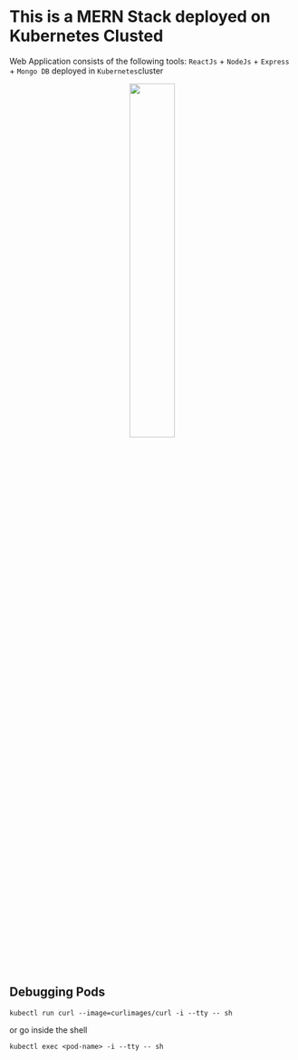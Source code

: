 # This is a MERN Stack deployed on Kubernetes Clusted

Web Application consists of the following tools: `ReactJs` + `NodeJs` + `Express` + `Mongo DB` deployed in `Kubernetes`cluster

<p align="center">
  <img width="40%" height="40%" src="https://github.com/famasboy888/MERN_Kubernetes/assets/23441168/86f7a561-85c5-4e03-abdb-430126747c14">
</p>


## Debugging Pods

`kubectl run curl --image=curlimages/curl -i --tty -- sh`

or go inside the shell

`kubectl exec <pod-name> -i --tty -- sh`
